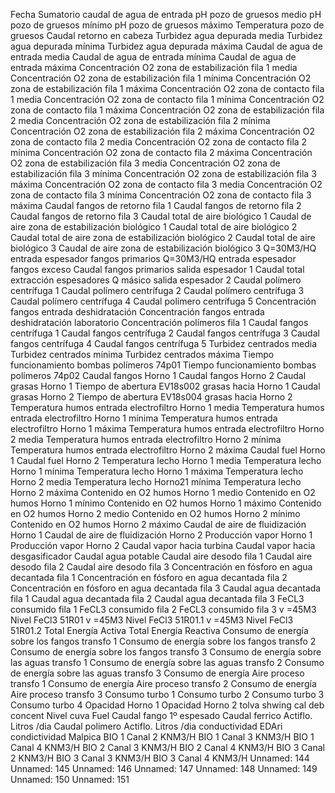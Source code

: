 Fecha
Sumatorio caudal de agua de entrada
pH  pozo de gruesos medio
pH  pozo de gruesos mínimo
pH  pozo de gruesos máximo
Temperatura pozo de gruesos
Caudal retorno en cabeza
Turbidez agua depurada media
Turbidez agua depurada mínima
Turbidez agua depurada máxima
Caudal de agua de entrada media
Caudal de agua de entrada mínima
Caudal de agua de entrada máxima
Concentración O2 zona de estabilización fila 1 media
Concentración O2 zona de estabilización fila 1 mínima
Concentración O2 zona de estabilización fila 1 máxima
Concentración O2 zona de contacto fila 1 media
Concentración O2 zona de contacto fila 1 mínima
Concentración O2 zona de contacto fila 1 máxima
Concentración O2 zona de estabilización fila 2 media
Concentración O2 zona de estabilización fila 2 mínima
Concentración O2 zona de estabilización fila 2 máxima
Concentración O2 zona de contacto fila 2 media
Concentración O2 zona de contacto fila 2 mínima
Concentración O2 zona de contacto fila 2 máxima
Concentración O2 zona de estabilización fila 3 media
Concentración O2 zona de estabilización fila 3 mínima
Concentración O2 zona de estabilización fila 3 máxima
Concentración O2 zona de contacto fila 3 media
Concentración O2 zona de contacto fila 3 mínima
Concentración O2 zona de contacto fila 3 máxima
Caudal fangos de retorno fila 1
Caudal fangos de retorno fila 2
Caudal fangos de retorno fila 3
Caudal total de aire biológico 1
Caudal de aire zona de estabilización biológico 1
Caudal total de aire biológico 2
Caudal total de aire zona de estabilización biológico 2
Caudal total de aire biológico 3
Caudal de aire zona de estabilización biológico 3
Q=30M3/HQ entrada espesador fangos primarios
Q=30M3/HQ entrada espesador fangos exceso
Caudal fangos primarios salida espesador 1
Caudal total extracción espesadores
Q másico salida espesador 2 
Caudal polímero centrífuga 1
Caudal polímero centrífuga 2
Caudal polímero centrífuga 3
Caudal polímero centrífuga 4
Caudal polímero centrífuga 5
Concentración fangos entrada deshidratación
Concentración fangos entrada deshidratación laboratorio
Concentración polímeros fila 1
Caudal fangos centrífuga 1
Caudal fangos centrífuga 2
Caudal fangos centrífuga 3
Caudal fangos centrífuga 4
Caudal fangos centrífuga 5
Turbidez centrados media
Turbidez centrados mínima
Turbidez centrados máxima
Tiempo funcionamiento bombas polímeros 74p01
Tiempo funcionamiento bombas polímeros 74p02
Caudal fangos Horno 1
Caudal fangos Horno 2
Caudal grasas Horno 1
Tiempo de abertura EV18s002 grasas hacia Horno 1
Caudal grasas Horno 2
Tiempo de abertura EV18s004 grasas hacia Horno 2
Temperatura humos entrada electrofiltro Horno 1 media
Temperatura humos entrada electrofiltro Horno 1 mínima
Temperatura humos entrada electrofiltro Horno 1 máxima
Temperatura humos entrada electrofiltro Horno 2 media
Temperatura humos entrada electrofiltro Horno 2 mínima
Temperatura humos entrada electrofiltro Horno 2 máxima
Caudal fuel Horno 1
Caudal fuel Horno 2
Temperatura lecho Horno 1 media
Temperatura lecho Horno 1 mínima
Temperatura lecho Horno 1 máxima
Temperatura lecho Horno 2 media
Temperatura lecho Horno21 mínima
Temperatura lecho Horno 2 máxima
Contenido en O2 humos Horno 1 medio
Contenido en O2 humos Horno 1 mínimo
Contenido en O2 humos Horno 1 máximo
Contenido en O2 humos Horno 2 medio
Contenido en O2 humos Horno 2 mínimo
Contenido en O2 humos Horno 2 máximo
Caudal de aire de fluidización Horno 1
Caudal de aire de fluidización Horno 2
Producción vapor Horno 1
Producción vapor Horno 2
Caudal vapor hacia turbina
Caudal vapor hacia desgasificador
Caudal agua potable
Caudal aire desodo fila 1
Caudal aire desodo fila 2
Caudal aire desodo fila 3
Concentración en fósforo en agua decantada fila 1
Concentración en fósforo en agua decantada fila 2
Concentración en fósforo en agua decantada fila 3
Caudal agua decantada fila 1
Caudal agua decantada fila 2
Caudal agua decantada fila 3
FeCL3 consumido fila 1
FeCL3 consumido fila 2
FeCL3 consumido fila 3
v =45M3   Nivel FeCl3 51R01
v =45M3   Nivel FeCl3 51R01.1
v =45M3   Nivel FeCl3 51R01.2
Total Energía Activa
Total Energía Reactiva
Consumo de energía sobre los fangos transfo 1
Consumo de energía sobre los fangos transfo 2
Consumo de energía sobre los fangos transfo 3
Consumo de energía sobre las aguas transfo 1
Consumo de energía sobre las aguas transfo 2
Consumo de energía sobre las aguas transfo 3
Consumo de energía Aire proceso transfo 1
Consumo de energía Aire proceso transfo 2
Consumo de energía Aire proceso transfo 3
Consumo turbo 1
Consumo turbo 2
Consumo turbo 3
Consumo turbo 4
Opacidad Horno 1
Opacidad Horno 2
tolva shwing
cal deb concent
Nivel cuva Fuel
Caudal fango 1º espesado
Caudal ferrico Actiflo. Litros /dia
Caudal polimero Actiflo. Litros /dia
conductividad EDAri
condictividad Malpica
BIO 1 Canal 2 KNM3/H
BIO 1 Canal 3 KNM3/H
BIO 1 Canal 4 KNM3/H
BIO 2 Canal 3 KNM3/H
BIO 2 Canal 4 KNM3/H
BIO 3 Canal 2 KNM3/H
BIO 3 Canal 3 KNM3/H
BIO 3 Canal 4 KNM3/H
Unnamed: 144
Unnamed: 145
Unnamed: 146
Unnamed: 147
Unnamed: 148
Unnamed: 149
Unnamed: 150
Unnamed: 151
